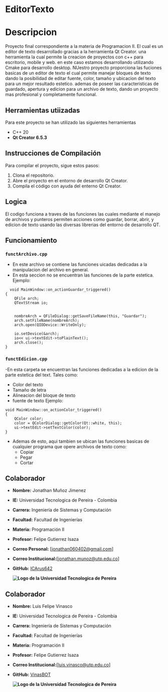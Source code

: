 # EditorTexto

# Descripcion
Proyecto final correspondiente a la materia de Programacion II. El cual es un editor de texto desarrollado gracias a la herramienta Qt Creator. una herramienta la cual permite la creacion de proyectos con c++ para escritorio, mobile y web. en este caso estamos desarrollando utilizando Cmake para desarrollo desktop. NUestro proyecto proporciona las fuciones basicas de un editor de texto el cual permite manejar bloques de texto dando la posibilidad de editar fuente, color, tamaño y ubicacion del texto para un mejor resultado estetico. ademas de poseer las caracteristicas de guardado, apertura y edicion para un archivo de texto, dando un proyecto mas profesional y completamente funcional.

## Herramientas utiizadas
Para este proyecto se han utilizado las siguientes herramientas
- C++ 20
- **Qt Creator 6.5.3**

## Instrucciones de Compilación
Para compilar el proyecto, sigue estos pasos:

1. Clona el repositorio.
2. Abre el proyecto en el entorno de desarrollo Qt Creator.
3. Compila el código con ayuda del enterno Qt Creator.

## Logica

El codigo funciona a traves  de las funciones las cuales mediante el manejo de archivos y punteros  permiten acciones como guardar, borrar, abrir, y edicion de texto usando las diversas librerias del entorno de desarrollo QT.


## Funcionamiento

### `functArchivo.cpp`
  - En este archivo se contiene las funciones uicadas  dedicadas a la manipulacion del archivo en general.
  - En esta seccion no se encuentran las funciones de la parte estetica.
Ejemplo:
```
  void MainWindow::on_actionGuardar_triggered()
{
    QFile arch;
    QTextStream io;
    
    
    nombreArch = QFileDialog::getSaveFileName(this, "Guardar");
    arch.setFileName(nombreArch);
    arch.open(QIODevice::WriteOnly);
    
    io.setDevice(&arch);
    io<< ui->textEdit->toPlainText();
    arch.close();
}
```

### `functEdicion.cpp`

-En esta carpeta se encuentran las funciones dedicadas a la edicion de la parte estetica del text. Tales como:
  - Color del texto
  - Tamaño de letra
  - Alineacion del bloque de texto
  - fuente de texto
Ejemplo:
```
void MainWindow::on_actionColor_triggered()
{
    QColor color;
    color = QColorDialog::getColor(Qt::white, this);
    ui->textEdit->setTextColor(color);
}
```
- Ademas de esto, aqui tambien se ubican las funciones basicas de cualquier programa que opere archivos de texto como:
    - Copiar
    - Pegar
    - Cortar


## Colaborador
- **Nombre:** Jonathan Muñoz Jimenez
- **IE:** Universidad Tecnologica de Pereira - Colombia
- **Carrera:** Ingeniería de Sistemas y Computación 
- **Facultad:** Facultad de Ingenierías
- **Materia:** Programación II
- **Profesor:** Felipe Gutierrez Isaza
- **Correo Personal:** [jonathan060402@gmail.com]
- **Correo Institucional:**[jonathan.munoz@utp.edu.co]
- **GitHub:** [ICArus642](https://github.com/ICArus642)

  
  **![Logo de la Universidad Tecnologica de Pereira](https://upload.wikimedia.org/wikipedia/commons/thumb/2/2c/Logo_U.T.P.png/320px-Logo_U.T.P.png)**

## Colaborador
- **Nombre:** Luis Felipe Vinasco
- **IE:** Universidad Tecnologica de Pereira - Colombia
- **Carrera:** Ingeniería de Sistemas y Computación 
- **Facultad:** Facultad de Ingenierías
- **Materia:** Programación II
- **Profesor:** Felipe Gutierrez Isaza
- **Correo Institucional:**[luis.vinasco@utp.edu.co]
- **GitHub:** [VinasBOT](https://github.com/VinasBOT)

  **![Logo de la Universidad Tecnologica de Pereira](https://upload.wikimedia.org/wikipedia/commons/thumb/2/2c/Logo_U.T.P.png/320px-Logo_U.T.P.png)**

